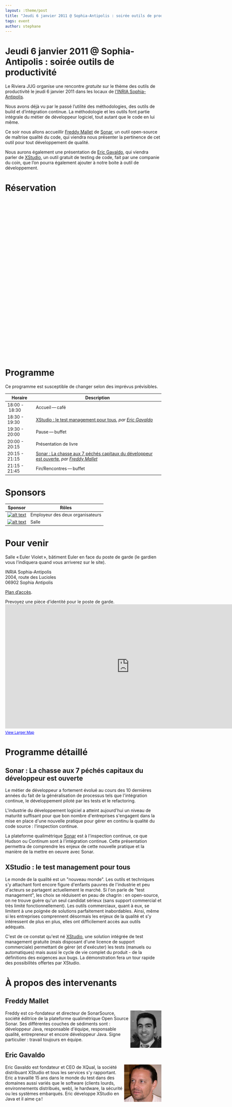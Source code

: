 ```yaml
---
layout: :theme/post
title: "Jeudi 6 janvier 2011 @ Sophia-Antipolis : soirée outils de productivité"
tags: event
author: stephane
---
```



# Jeudi 6 janvier 2011 @ Sophia-Antipolis : soirée outils de productivité

Le Riviera JUG organise une rencontre *gratuite* sur le thème des outils de productivité le jeudi 6 janvier 2011 dans les locaux de [l’INRIA Sophia-Antipolis](http://maps.google.fr/maps?f=q&source=s_q&hl=en&geocode=&q=inria,+sophia-antipolis&sll=47.15984,2.988281&sspn=20.81297,46.757813&ie=UTF8&t=h&ll=43.616722,7.067868&spn=0.005406,0.011415&z=17&iwloc=A).

Nous avons déjà vu par le passé l’utilité des méthodologies, des outils de build et d’intégration continue. La méthodologie et les outils font partie intégrale du métier de développeur logiciel, tout autant que le code en lui même.

Ce soir nous allons accueillir <a href="#freddy">Freddy Mallet</a> de <a href="http://www.sonarsource.org">Sonar</a>, un outil open-source de maîtrise qualité du code, qui viendra nous présenter la pertinence de cet outil pour tout développement de qualité.

Nous aurons également une présentation de <a href="#eric">Eric Gavaldo</a>, qui viendra parler de <a href="http://www.xqual.com/products/xstudio.html">XStudio</a>, un outil gratuit de testing de code, fait par une companie du coin, que l’on pourra également ajouter à notre boite à outil de développement.


# Réservation

<iframe id="rivierajug-2011-janvier" allowTransparency="true" width="570" height="500" frameborder="0">You must have a browser that supports iframes</iframe>








# Programme

<div class='warning'>Ce programme est susceptible de changer selon des imprévus prévisibles.</div>

|Horaire|Description|
|---|---|
|18:00 - 18:30|Accueil — café|
|18:30 - 19:30|<a href="#xstudio">XStudio : le test management pour tous</a>, _par <a href="#eric">Eric Gavaldo</a>_|
|19:30 - 20:00|Pause — buffet|
|20:00 - 20:15|Présentation de livre|
|20:15 - 21:15|<a href="#sonar">Sonar : La chasse aux 7 péchés capitaux du développeur est ouverte</a>, _par <a href="#freddy">Freddy Mallet</a>_|
|21:15 - 21:45|Fin/Rencontres — buffet|







# Sponsors

|Sponsor|Rôles|
|---|---|
|[![alt text]({site.page('Sponsors/index.md').image('lunatech-research-logo-small.png')})](http://www.lunatech.fr) | Employeur des deux organisateurs|
|[![alt text]({site.page('Sponsors/index.md').image('inria-small-transp.gif')})](http://www.inria.fr)  | Salle|

# Pour venir

Salle « Euler Violet », bâtiment Euler en face du poste de garde (le gardien vous l’indiquera quand vous arriverez sur le site).

INRIA Sophia-Antipolis<br/>
2004, route des Lucioles<br/>
06902 Sophia Antipolis

[Plan d’accès](http://www-sop.inria.fr/presentation/data/plan_sophia.jpg).

<div class='warning'>Prevoyez une pièce d’identité pour le poste de garde.</div>

<iframe width="800" height="400" frameborder="0" scrolling="no" marginheight="0" marginwidth="0" src="http://maps.google.fr/maps?f=q&amp;source=s_q&amp;hl=en&amp;geocode=&amp;q=inria,+sophia-antipolis&amp;sll=47.15984,2.988281&amp;sspn=20.81297,46.757813&amp;ie=UTF8&amp;t=h&amp;ll=43.626819,7.071934&amp;spn=0.005406,0.011415&amp;z=14&amp;iwloc=A&amp;cid=556043547175134685&amp;output=embed"></iframe><br /><small><a href="http://maps.google.fr/maps?f=q&amp;source=embed&amp;hl=en&amp;geocode=&amp;q=inria,+sophia-antipolis&amp;sll=47.15984,2.988281&amp;sspn=20.81297,46.757813&amp;ie=UTF8&amp;t=h&amp;ll=43.626819,7.071934&amp;spn=0.005406,0.011415&amp;z=14&amp;iwloc=A&amp;cid=556043547175134685" style="color:#0000FF;text-align:left">View Larger Map</a></small>

# Programme détaillé

<a name="sonar"/>

## Sonar : La chasse aux 7 péchés capitaux du développeur est ouverte

Le métier de développeur a fortement évolué au cours des 10 dernières années du fait de la généralisation de processus tels que l'intégration continue, le développement piloté par les tests et le refactoring.

L'industrie du développement logiciel a atteint aujourd'hui un niveau de maturité suffisant pour que bon nombre d'entreprises s'engagent dans la mise en place d'une nouvelle pratique pour gérer en continu la qualité du code source : l'inspection continue.

La plateforme qualimétrique [Sonar](http://www.sonarsource.org) est à l'inspection continue, ce que Hudson ou Continum sont à l'intégration continue. Cette présentation permettra de comprendre les enjeux de cette nouvelle pratique et la manière de la mettre en oeuvre avec Sonar.

<a name="xstudio"/>

## XStudio : le test management pour tous

Le monde de la qualité est un "nouveau monde". Les outils et techniques s'y attachant font encore figure d'enfants pauvres de l'industrie et peu d'acteurs se partagent actuellement le marché. Si l'on parle de "test management", les choix se réduisent en peau de chagrin : en open-source, on ne trouve guère qu'un seul candidat sérieux (sans support commercial et très limité fonctionnellement). Les outils commerciaux, quant à eux, se limitent à une poignée de solutions parfaitement inabordables. Ainsi, même si les entreprises comprennent désormais les enjeux de la qualité et s'y intéressent de plus en plus, elles ont difficilement accès  aux outils adéquats.

C'est de ce constat qu'est né [XStudio](http://www.xqual.com), une solution intégrée de test management gratuite (mais disposant d'une licence de support commerciale) permettant de gérer (et d'exécuter) les tests (manuels ou automatiques) mais aussi le cycle de vie complet du produit - de la définitions des exigences aux bugs. La démonstration fera un tour rapide des possibilités offertes par XStudio.




# À propos des intervenants

<a name="freddy"/>

## Freddy Mallet

<img style='float: right;' src='freddy-mallet.jpg'/>

Freddy est co-fondateur et directeur de SonarSource, société éditrice de la plateforme qualimétrique Open Source Sonar. Ses différentes couches de sédiments sont : développeur Java, responsable d'équipe, responsable qualité, entrepreneur et encore développeur Java. Signe particulier : travail toujours en équipe.

<a name="eric"/>

## Eric Gavaldo

<img style='float: right;' src='eric-gavaldo.jpg'/>

Eric Gavaldo est fondateur et CEO de XQual, la société distribuant XStudio et tous les services s'y rapportant. Eric a travaillé 15 ans dans le monde du test dans des domaines aussi variés que le software (clients lourds, environnements distribués, web), le hardware, la sécurité ou les systèmes embarqués. Eric développe XStudio en Java et il aime ça !

